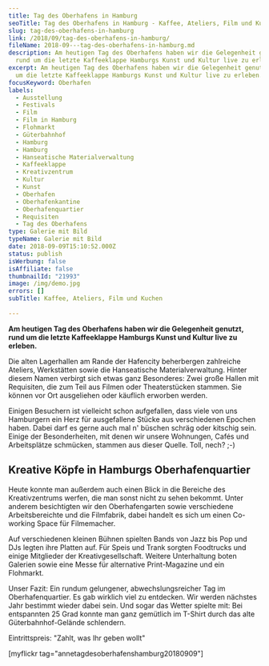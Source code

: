 ```yaml
---
title: Tag des Oberhafens in Hamburg
seoTitle: Tag des Oberhafens in Hamburg - Kaffee, Ateliers, Film und Kuchen
slug: tag-des-oberhafens-in-hamburg
link: /2018/09/tag-des-oberhafens-in-hamburg/
fileName: 2018-09---tag-des-oberhafens-in-hamburg.md
description: Am heutigen Tag des Oberhafens haben wir die Gelegenheit genutzt,
  rund um die letzte Kaffeeklappe Hamburgs Kunst und Kultur live zu erleben.
excerpt: Am heutigen Tag des Oberhafens haben wir die Gelegenheit genutzt, rund
  um die letzte Kaffeeklappe Hamburgs Kunst und Kultur live zu erleben.
focusKeyword: Oberhafen
labels:
  - Ausstellung
  - Festivals
  - Film
  - Film in Hamburg
  - Flohmarkt
  - Güterbahnhof
  - Hamburg
  - Hamburg
  - Hanseatische Materialverwaltung
  - Kaffeeklappe
  - Kreativzentrum
  - Kultur
  - Kunst
  - Oberhafen
  - Oberhafenkantine
  - Oberhafenquartier
  - Requisiten
  - Tag des Oberhafens
type: Galerie mit Bild
typeName: Galerie mit Bild
date: 2018-09-09T15:10:52.000Z
status: publish
isWerbung: false
isAffiliate: false
thumbnailId: "21993"
image: /img/demo.jpg
errors: []
subTitle: Kaffee, Ateliers, Film und Kuchen
  
---
```


**Am heutigen Tag des Oberhafens haben wir die Gelegenheit genutzt, rund um die
letzte Kaffeeklappe Hamburgs Kunst und Kultur live zu erleben.**

Die alten Lagerhallen am Rande der Hafencity beherbergen zahlreiche Ateliers,
Werkstätten sowie die Hanseatische Materialverwaltung. Hinter diesem Namen
verbirgt sich etwas ganz Besonderes: Zwei große Hallen mit Requisiten, die zum
Teil aus Filmen oder Theaterstücken stammen. Sie können vor Ort ausgeliehen oder
käuflich erworben werden.

Einigen Besuchern ist vielleicht schon aufgefallen, dass viele von uns
Hamburgern ein Herz für ausgefallene Stücke aus verschiedenen Epochen haben.
Dabei darf es gerne auch mal n' büschen schräg oder kitschig sein. Einige der
Besonderheiten, mit denen wir unsere Wohnungen, Cafés und Arbeitsplätze
schmücken, stammen aus dieser Quelle. Toll, nech? ;-)

## Kreative Köpfe in Hamburgs Oberhafenquartier

Heute konnte man außerdem auch einen Blick in die Bereiche des Kreativzentrums
werfen, die man sonst nicht zu sehen bekommt. Unter anderem besichtigten wir den
Oberhafengarten sowie verschiedene Arbeitsbereichte und die Filmfabrik, dabei
handelt es sich um einen Co-working Space für Filmemacher.

Auf verschiedenen kleinen Bühnen spielten Bands von Jazz bis Pop und DJs legten
ihre Platten auf. Für Speis und Trank sorgten Foodtrucks und einige Mitglieder
der Kreativgesellschaft. Weitere Unterhaltung boten Galerien sowie eine Messe
für alternative Print-Magazine und ein Flohmarkt.

Unser Fazit: Ein rundum gelungener, abwechslungsreicher Tag im
Oberhafenquartier. Es gab wirklich viel zu entdecken. Wir werden nächstes Jahr
bestimmt wieder dabei sein. Und sogar das Wetter spielte mit: Bei entspannten 25
Grad konnte man ganz gemütlich im T-Shirt durch das alte Güterbahnhof-Gelände
schlendern.

Eintrittspreis: "Zahlt, was Ihr geben wollt"

[myflickr tag="annetagdesoberhafenshamburg20180909"]

  